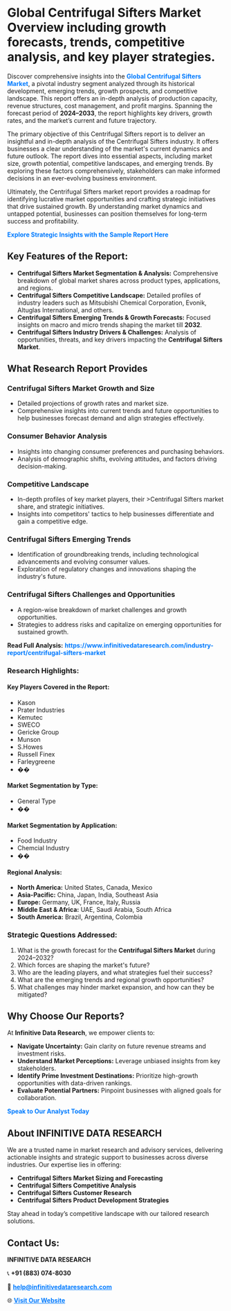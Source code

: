 <h1>Global Centrifugal Sifters Market Overview including growth forecasts, trends, competitive analysis, and key player strategies.</h1>
<p>
Discover comprehensive insights into the 
<a href="https://www.infinitivedataresearch.com/industry-report/centrifugal-sifters-market" rel="dofollow" style="color: #007BFF; text-decoration: none;"><strong>Global Centrifugal Sifters Market</strong></a>, a pivotal industry segment analyzed through its historical development, emerging trends, growth prospects, and competitive landscape. This report offers an in-depth analysis of production capacity, revenue structures, cost management, and profit margins. Spanning the forecast period of <strong>2024–2033</strong>, the report highlights key drivers, growth rates, and the market’s current and future trajectory.
</p>
<p>
The primary objective of this Centrifugal Sifters report is to deliver an insightful and in-depth analysis of the Centrifugal Sifters industry. It offers businesses a clear understanding of the market's current dynamics and future outlook. The report dives into essential aspects, including market size, growth potential, competitive landscapes, and emerging trends. By exploring these factors comprehensively, stakeholders can make informed decisions in an ever-evolving business environment.
</p>
<p>
Ultimately, the Centrifugal Sifters market report provides a roadmap for identifying lucrative market opportunities and crafting strategic initiatives that drive sustained growth. By understanding market dynamics and untapped potential, businesses can position themselves for long-term success and profitability.
</p>
<p>
<a href="https://www.infinitivedataresearch.com/request-sample/reportId=108229" style="color: #007BFF; text-decoration: none;"><strong>Explore Strategic Insights with the Sample Report Here</strong></a>
</p>

<h2>Key Features of the Report:</h2>
<ul>
<li><strong>Centrifugal Sifters Market Segmentation & Analysis:</strong> Comprehensive breakdown of global market shares across product types, applications, and regions.</li>
<li><strong>Centrifugal Sifters Competitive Landscape:</strong> Detailed profiles of industry leaders such as Mitsubishi Chemical Corporation, Evonik, Altuglas International, and others.</li>
<li><strong>Centrifugal Sifters Emerging Trends & Growth Forecasts:</strong> Focused insights on macro and micro trends shaping the market till <strong>2032</strong>.</li>
<li><strong>Centrifugal Sifters Industry Drivers & Challenges:</strong> Analysis of opportunities, threats, and key drivers impacting the <strong>Centrifugal Sifters Market</strong>.</li>
</ul>

<h2>What Research Report Provides</h2>
<h3>Centrifugal Sifters Market Growth and Size</h3>
<ul>
<li>Detailed projections of growth rates and market size.</li>
<li>Comprehensive insights into current trends and future opportunities to help businesses forecast demand and align strategies effectively.</li>
</ul>

<h3>Consumer Behavior Analysis</h3>
<ul>
<li>Insights into changing consumer preferences and purchasing behaviors.</li>
<li>Analysis of demographic shifts, evolving attitudes, and factors driving decision-making.</li>
</ul>

<h3>Competitive Landscape</h3>
<ul>
<li>In-depth profiles of key market players, their >Centrifugal Sifters market share, and strategic initiatives.</li>
<li>Insights into competitors' tactics to help businesses differentiate and gain a competitive edge.</li>
</ul>

<h3>Centrifugal Sifters Emerging Trends</h3>
<ul>
<li>Identification of groundbreaking trends, including technological advancements and evolving consumer values.</li>
<li>Exploration of regulatory changes and innovations shaping the industry's future.</li>
</ul>

<h3>Centrifugal Sifters Challenges and Opportunities</h3>
<ul>
<li>A region-wise breakdown of market challenges and growth opportunities.</li>
<li>Strategies to address risks and capitalize on emerging opportunities for sustained growth.</li>
</ul>
<p><strong>Read Full Analysis:</strong> <a href="https://www.infinitivedataresearch.com/industry-report/centrifugal-sifters-market" rel="dofollow" style="color: #007BFF; text-decoration: none;"><strong>https://www.infinitivedataresearch.com/industry-report/centrifugal-sifters-market</strong></a></p>
<h3>Research Highlights:</h3>
<h4>Key Players Covered in the Report:</h4>
<ul><li>Kason</li><li>Prater Industries</li><li>Kemutec</li><li>SWECO</li><li>Gericke Group</li><li>Munson</li><li>S.Howes</li><li>Russell Finex</li><li>Farleygreene</li><li>��</li></ul>
<h4>Market Segmentation by Type:</h4>
<ul><li>General Type</li><li>��</li></ul>
<h4>Market Segmentation by Application:</h4>
<ul><li>Food Industry</li><li>Chemcial Industry</li><li>��</li></ul>

<h4>Regional Analysis:</h4>
<ul>
<li><strong>North America:</strong> United States, Canada, Mexico</li>
<li><strong>Asia-Pacific:</strong> China, Japan, India, Southeast Asia</li>
<li><strong>Europe:</strong> Germany, UK, France, Italy, Russia</li>
<li><strong>Middle East & Africa:</strong> UAE, Saudi Arabia, South Africa</li>
<li><strong>South America:</strong> Brazil, Argentina, Colombia</li>
</ul>

<h3>Strategic Questions Addressed:</h3>
<ol>
<li>What is the growth forecast for the <strong>Centrifugal Sifters Market</strong> during 2024–2032?</li>
<li>Which forces are shaping the market's future?</li>
<li>Who are the leading players, and what strategies fuel their success?</li>
<li>What are the emerging trends and regional growth opportunities?</li>
<li>What challenges may hinder market expansion, and how can they be mitigated?</li>
</ol>

<h2>Why Choose Our Reports?</h2>
<p>At <strong>Infinitive Data Research</strong>, we empower clients to:</p>
<ul>
<li><strong>Navigate Uncertainty:</strong> Gain clarity on future revenue streams and investment risks.</li>
<li><strong>Understand Market Perceptions:</strong> Leverage unbiased insights from key stakeholders.</li>
<li><strong>Identify Prime Investment Destinations:</strong> Prioritize high-growth opportunities with data-driven rankings.</li>
<li><strong>Evaluate Potential Partners:</strong> Pinpoint businesses with aligned goals for collaboration.</li>
</ul>
<p><a href="https://www.infinitivedataresearch.com/industry-report/centrifugal-sifters-market" rel="dofollow" style="color: #007BFF; text-decoration: none;"><strong>Speak to Our Analyst Today</strong></a></p>

<h2>About INFINITIVE DATA RESEARCH</h2>
<p>We are a trusted name in market research and advisory services, delivering actionable insights and strategic support to businesses across diverse industries. Our expertise lies in offering:</p>
<ul>
<li><strong>Centrifugal Sifters Market Sizing and Forecasting</strong></li>
<li><strong>Centrifugal Sifters Competitive Analysis</strong></li>
<li><strong>Centrifugal Sifters Customer Research</strong></li>
<li><strong>Centrifugal Sifters Product Development Strategies</strong></li>
</ul>
<p>Stay ahead in today’s competitive landscape with our tailored research solutions.</p>

<h2>Contact Us:</h2>
<p><strong>INFINITIVE DATA RESEARCH</strong></p>
<p>📞 <strong>+91 (883) 074-8030</strong></p>
<p>📧 <strong><a href="mailto:help@infinitivedataresearch.com" style="color: #007BFF;">help@infinitivedataresearch.com</a></strong></p>
<p>🌐 <strong><a href="https://www.infinitivedataresearch.com" rel="dofollow" style="color: #007BFF;">Visit Our Website</a></strong></p>